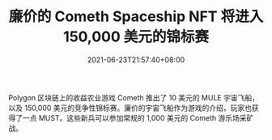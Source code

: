 ﻿---
title: "廉价的 Cometh Spaceship NFT 将进入 150,000 美元的锦标赛"
date: 2021-06-23T21:57:40+08:00
lastmod: 2021-06-23T16:45:40+08:00
draft: false
authors: ["Fairfax"]
description: "Polygon 区块链上的收益农业游戏 Cometh 推出了 10 美元的 MULE 宇宙飞船，以及 150,000 美元的竞争性锦标赛。廉价的宇宙飞船作为游戏的介绍，玩家也获得了一点 MUST。这些新兵可以参加常规的 1,000 美元的 Cometh 游乐场采矿战。"
featuredImage: "cheap-cometh-spaceship-nfts-as-start-into-150000-tournament.png"
tags: ["Strategy Game","策略游戏","Play to Earn"]
categories: ["news"]
news: ["策略游戏"]
weight: 
lightgallery: true
pinned: false
recommend: false
recommend1: false
---

Polygon 区块链上的收益农业游戏 Cometh 推出了 10 美元的 MULE 宇宙飞船，以及 150,000 美元的竞争性锦标赛。廉价的宇宙飞船作为游戏的介绍，玩家也获得了一点 MUST。这些新兵可以参加常规的 1,000 美元的 Cometh 游乐场采矿战。

<!--more-->

